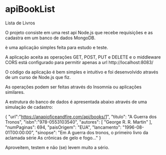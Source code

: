 # apiBookList
Lista de Livros

O projeto consiste em uma rest api Node.js que recebe requisições e as cadastra em um banco de dados MongoDB.

è uma aplicação simples feita para estudo e teste.

A aplicação aceita as operações GET, POST, PUT e DELETE e o middleware CORS está configurado para permitir apenas a url http://localhost:8083/

O código da aplicação é bem simples e intuitivo e foi desenvolvido através de um curso de Node.js que fiz.

As operações podem ser feitas através do Insomnia ou aplicações similares.

A estrutura do banco de dados é apresentada abaixo através de uma simulação de cadastro:

{
	"url":"https://anapioficeandfire.com/api/books/1",
  "titulo": "A Guerra dos Tronos",
  "isbn":"978-0553103540",
	"autores": [
		"George R. R. Martin"
	],
	"numPaginas": 694,
	"paisOrigem": "EUA",
	"lancamento": "1996-08-01T00:00:00",
	"sinopse": "Em A guerra dos tronos, o primeiro livro da aclamada série As crônicas de gelo e fogo..."
}

Aproveitem, testem e não (se) levem muito a sério.
